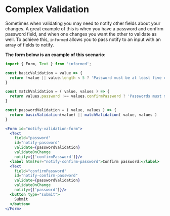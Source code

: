 # Complex Validation

Sometimes when validating you may need to notify other fields about your changes.
A great example of this is when you have a password and confirm password field,
and when one changes you want the other to validate as well. To achieve this, `informed`
allows you to pass notify to an input with an array of fields to notify.

**The form below is an example of this scenario:**

<!-- STORY -->

```jsx
import { Form, Text } from 'informed';

const basicValidation = value => {
  return !value || value.length < 5 ? 'Password must be at least five characters' : undefined;
}

const matchValidation = ( value, values ) => {
  return values.password !== values.confirmPassword ? 'Passwords must match' : undefined;
}

const passwordValidation = ( value, values ) => {
  return basicValidation(value) || matchValidation( value, values )
}

<Form id="notify-validation-form">
  <Text
    field="password"
    id="notify-password"
    validate={passwordValidation}
    validateOnChange
    notify={['confirmPassword']}/>
  <label htmlFor="notify-confirm-password">Confirm password:</label>
  <Text
    field="confirmPassword"
    id="notify-confirm-password"
    validate={passwordValidation}
    validateOnChange
    notify={['password']}/>
  <button type="submit">
    Submit
  </button>
</Form>
```
